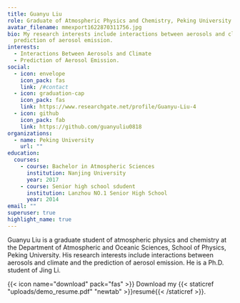 ```yaml
---
title: Guanyu Liu
role: Graduate of Atmospheric Physics and Chemistry, Peking University
avatar_filename: mmexport1622870311756.jpg
bio: My research interests include interactions between aerosols and climate and
  prediction of aerosol emission.
interests:
  - Interactions Between Aerosols and Climate
  - Prediction of Aerosol Emission.
social:
  - icon: envelope
    icon_pack: fas
    link: /#contact
  - icon: graduation-cap
    icon_pack: fas
    link: https://www.researchgate.net/profile/Guanyu-Liu-4
  - icon: github
    icon_pack: fab
    link: https://github.com/guanyuliu0818
organizations:
  - name: Peking University
    url: ""
education:
  courses:
    - course: Bachelor in Atmospheric Sciences
      institution: Nanjing University
      year: 2017
    - course: Senior high school sdudent
      institution: Lanzhou NO.1 Senior High School
      year: 2014
email: ""
superuser: true
highlight_name: true
---
```

Guanyu Liu is a graduate student of atmospheric physics and chemistry at the Department of Atmospheric and Oceanic Sciences, School of Physics, Peking University. His research interests include interactions between aerosols and climate and the prediction of aerosol emission.  He is a Ph.D. student of Jing Li.

{{< icon name="download" pack="fas" >}} Download my {{< staticref "uploads/demo_resume.pdf" "newtab" >}}resumé{{< /staticref >}}.